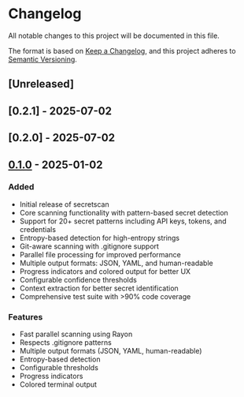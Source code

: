 # Changelog

All notable changes to this project will be documented in this file.

The format is based on [Keep a Changelog](https://keepachangelog.com/en/1.0.0/),
and this project adheres to [Semantic Versioning](https://semver.org/spec/v2.0.0.html).

## [Unreleased]

## [0.2.1] - 2025-07-02

## [0.2.0] - 2025-07-02

## [0.1.0] - 2025-01-02

### Added
- Initial release of secretscan
- Core scanning functionality with pattern-based secret detection
- Support for 20+ secret patterns including API keys, tokens, and credentials
- Entropy-based detection for high-entropy strings
- Git-aware scanning with .gitignore support
- Parallel file processing for improved performance
- Multiple output formats: JSON, YAML, and human-readable
- Progress indicators and colored output for better UX
- Configurable confidence thresholds
- Context extraction for better secret identification
- Comprehensive test suite with >90% code coverage

### Features
- Fast parallel scanning using Rayon
- Respects .gitignore patterns
- Multiple output formats (JSON, YAML, human-readable)
- Entropy-based detection
- Configurable thresholds
- Progress indicators
- Colored terminal output

[0.1.0]: https://github.com/yourusername/secretscan/releases/tag/v0.1.0
